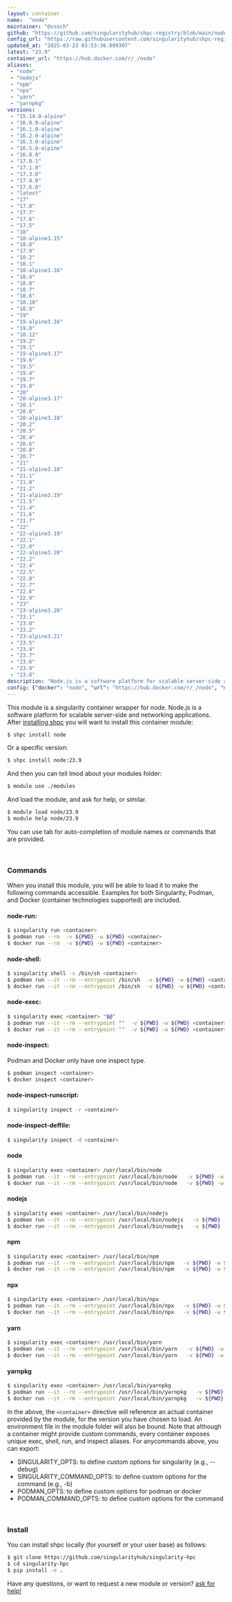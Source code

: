 ```yaml
---
layout: container
name:  "node"
maintainer: "@vsoch"
github: "https://github.com/singularityhub/shpc-registry/blob/main/node/container.yaml"
config_url: "https://raw.githubusercontent.com/singularityhub/shpc-registry/main/node/container.yaml"
updated_at: "2025-03-23 03:53:36.099307"
latest: "23.9"
container_url: "https://hub.docker.com/r/_/node"
aliases:
 - "node"
 - "nodejs"
 - "npm"
 - "npx"
 - "yarn"
 - "yarnpkg"
versions:
 - "15.14.0-alpine"
 - "16.0.0-alpine"
 - "16.1.0-alpine"
 - "16.2.0-alpine"
 - "16.3.0-alpine"
 - "16.5.0-alpine"
 - "16.8.0"
 - "17.0.1"
 - "17.1.0"
 - "17.3.0"
 - "17.4.0"
 - "17.6.0"
 - "latest"
 - "17"
 - "17.8"
 - "17.7"
 - "17.6"
 - "17.5"
 - "18"
 - "18-alpine3.15"
 - "18.0"
 - "17.9"
 - "18.2"
 - "18.1"
 - "18-alpine3.16"
 - "18.4"
 - "18.8"
 - "18.7"
 - "18.6"
 - "18.10"
 - "18.9"
 - "19"
 - "19-alpine3.16"
 - "19.0"
 - "18.12"
 - "19.2"
 - "19.1"
 - "19-alpine3.17"
 - "19.6"
 - "19.5"
 - "19.4"
 - "19.7"
 - "19.8"
 - "20"
 - "20-alpine3.17"
 - "20.1"
 - "20.0"
 - "20-alpine3.18"
 - "20.2"
 - "20.5"
 - "20.4"
 - "20.6"
 - "20.8"
 - "20.7"
 - "21"
 - "21-alpine3.18"
 - "21.1"
 - "21.0"
 - "21.2"
 - "21-alpine3.19"
 - "21.5"
 - "21.4"
 - "21.6"
 - "21.7"
 - "22"
 - "22-alpine3.19"
 - "22.1"
 - "22.0"
 - "22-alpine3.20"
 - "22.2"
 - "22.4"
 - "22.5"
 - "22.8"
 - "22.7"
 - "22.6"
 - "22.9"
 - "23"
 - "23-alpine3.20"
 - "23.1"
 - "23.0"
 - "23.2"
 - "23-alpine3.21"
 - "23.5"
 - "23.4"
 - "23.7"
 - "23.6"
 - "23.9"
 - "23.8"
description: "Node.js is a software platform for scalable server-side and networking applications."
config: {"docker": "node", "url": "https://hub.docker.com/r/_/node", "maintainer": "@vsoch", "description": "Node.js is a software platform for scalable server-side and networking applications.", "latest": {"23.9": "crane digest node:23.9: TOOMANYREQUESTS: You have reached your unauthenticated pull rate limit. https://www.docker.com/increase-rate-limit"}, "tags": {"15.14.0-alpine": "sha256:6edd37368174c15d4cc59395ca2643be8e2a1c9846714bc92c5f5c5a92fb8929", "16.0.0-alpine": "sha256:fabc6adac6dba5e150130e10acfc11a81447be93f4bf384076abdb63dbd34033", "16.1.0-alpine": "sha256:8704247878fe10eddfcb5c26540112b15e50d21ce8e5c7a7f6caf5cf857de219", "16.2.0-alpine": "sha256:e5615005591e2450e782fa82b10bf31e4c3a90b00f4f47f3691bcb4c03c5b1a2", "16.3.0-alpine": "sha256:2eee2f439d3b3509bbe40faff6584bd31b5745b4c137e93e2d795899a2927762", "16.5.0-alpine": "sha256:50b33102c307e04f73817dad87cdae145b14782875495ddd950b5a48e4937c70", "16.8.0": "sha256:ba82c1fd24e2b735ca0e980f1d227e48b2debb641315c3e9ad72d220a5a534e4", "17.0.1": "sha256:a562ce5da0b5e43107b4acbc5d8845129370f11bcb81c795601dc3d6004d6158", "17.1.0": "sha256:22f1866405ad50bb1d141739596ba803aed073d618ab2ae6d5e66aedcf9261b5", "17.3.0": "sha256:36aca218a5eb57cb23bc790a030591382c7664c15a384e2ddc2075761ac7e701", "17.4.0": "sha256:88becea956ea5ec0262b8aac011a234f95310e5cacc38cc9d2468a836d67ffc9", "17.6.0": "sha256:08e37ce0636ad9796900a180f2539f3110648e4f2c1b541bc0d4d3039e6b3251", "latest": "sha256:c29271c7f2b4788fe9b90a7506d790dc8f2ff46132e1b70e71bf0c0679c8451c", "17": "sha256:1845a99ada85e286535bbf12e1261ea688b28b7e8bcf6521590edbbea9f41cf9", "17.8": "sha256:0b553d28086d90b9b3be3339beb97401f8c0a83c17230a37ad99ff88fdad3b3f", "17.7": "sha256:720d77136dc06bbdac28ef5cd13c385e40a2f1bfaaf7340180fc66820cc184e3", "17.6": "sha256:08e37ce0636ad9796900a180f2539f3110648e4f2c1b541bc0d4d3039e6b3251", "17.5": "sha256:a0590a265b222387d756ba357c4a9875778f1a7638ac011f3fb4942d3b7ae5c0", "18": "sha256:ba756f198b4b1e0114b53b23121c8ae27f7ae4d5d95ca4a0554b0649cc9c7dcf", "18-alpine3.15": "sha256:cd3a7004267e419477bbfc50e0502df8607a0b9b4465092f6e2c2ce4092faa45", "18.0": "sha256:e5b7b349d517159246070bf14242027a9e220ffa8bd98a67ba1495d969c06c01", "17.9": "sha256:1845a99ada85e286535bbf12e1261ea688b28b7e8bcf6521590edbbea9f41cf9", "18.2": "sha256:52bda4c171f379c1dcba5411d18ed83ae6e99c3751cad67a450684efb9491f6b", "18.1": "sha256:82f9e078898dce32c7bf3232049715f1b8fbf0d62d5f3091bca20fcaede50bf0", "18-alpine3.16": "sha256:1eabdb1aa3f6e68558c08501572731db560d10c2194a67d3417103b0a9868693", "18.4": "crane digest node:18.4: TOOMANYREQUESTS: You have reached your unauthenticated pull rate limit. https://www.docker.com/increase-rate-limit", "18.8": "crane digest node:18.8: TOOMANYREQUESTS: You have reached your unauthenticated pull rate limit. https://www.docker.com/increase-rate-limit", "18.7": "crane digest node:18.7: TOOMANYREQUESTS: You have reached your unauthenticated pull rate limit. https://www.docker.com/increase-rate-limit", "18.6": "crane digest node:18.6: TOOMANYREQUESTS: You have reached your unauthenticated pull rate limit. https://www.docker.com/increase-rate-limit", "18.10": "crane digest node:18.10: TOOMANYREQUESTS: You have reached your unauthenticated pull rate limit. https://www.docker.com/increase-rate-limit", "18.9": "crane digest node:18.9: TOOMANYREQUESTS: You have reached your unauthenticated pull rate limit. https://www.docker.com/increase-rate-limit", "19": "crane digest node:19: TOOMANYREQUESTS: You have reached your unauthenticated pull rate limit. https://www.docker.com/increase-rate-limit", "19-alpine3.16": "crane digest node:19-alpine3.16: TOOMANYREQUESTS: You have reached your unauthenticated pull rate limit. https://www.docker.com/increase-rate-limit", "19.0": "crane digest node:19.0: TOOMANYREQUESTS: You have reached your unauthenticated pull rate limit. https://www.docker.com/increase-rate-limit", "18.12": "crane digest node:18.12: TOOMANYREQUESTS: You have reached your unauthenticated pull rate limit. https://www.docker.com/increase-rate-limit", "19.2": "crane digest node:19.2: TOOMANYREQUESTS: You have reached your unauthenticated pull rate limit. https://www.docker.com/increase-rate-limit", "19.1": "crane digest node:19.1: TOOMANYREQUESTS: You have reached your unauthenticated pull rate limit. https://www.docker.com/increase-rate-limit", "19-alpine3.17": "crane digest node:19-alpine3.17: TOOMANYREQUESTS: You have reached your unauthenticated pull rate limit. https://www.docker.com/increase-rate-limit", "19.6": "crane digest node:19.6: TOOMANYREQUESTS: You have reached your unauthenticated pull rate limit. https://www.docker.com/increase-rate-limit", "19.5": "crane digest node:19.5: TOOMANYREQUESTS: You have reached your unauthenticated pull rate limit. https://www.docker.com/increase-rate-limit", "19.4": "crane digest node:19.4: TOOMANYREQUESTS: You have reached your unauthenticated pull rate limit. https://www.docker.com/increase-rate-limit", "19.7": "crane digest node:19.7: TOOMANYREQUESTS: You have reached your unauthenticated pull rate limit. https://www.docker.com/increase-rate-limit", "19.8": "crane digest node:19.8: TOOMANYREQUESTS: You have reached your unauthenticated pull rate limit. https://www.docker.com/increase-rate-limit", "20": "crane digest node:20: TOOMANYREQUESTS: You have reached your unauthenticated pull rate limit. https://www.docker.com/increase-rate-limit", "20-alpine3.17": "crane digest node:20-alpine3.17: TOOMANYREQUESTS: You have reached your unauthenticated pull rate limit. https://www.docker.com/increase-rate-limit", "20.1": "crane digest node:20.1: TOOMANYREQUESTS: You have reached your unauthenticated pull rate limit. https://www.docker.com/increase-rate-limit", "20.0": "crane digest node:20.0: TOOMANYREQUESTS: You have reached your unauthenticated pull rate limit. https://www.docker.com/increase-rate-limit", "20-alpine3.18": "crane digest node:20-alpine3.18: TOOMANYREQUESTS: You have reached your unauthenticated pull rate limit. https://www.docker.com/increase-rate-limit", "20.2": "crane digest node:20.2: TOOMANYREQUESTS: You have reached your unauthenticated pull rate limit. https://www.docker.com/increase-rate-limit", "20.5": "crane digest node:20.5: TOOMANYREQUESTS: You have reached your unauthenticated pull rate limit. https://www.docker.com/increase-rate-limit", "20.4": "crane digest node:20.4: TOOMANYREQUESTS: You have reached your unauthenticated pull rate limit. https://www.docker.com/increase-rate-limit", "20.6": "crane digest node:20.6: TOOMANYREQUESTS: You have reached your unauthenticated pull rate limit. https://www.docker.com/increase-rate-limit", "20.8": "crane digest node:20.8: TOOMANYREQUESTS: You have reached your unauthenticated pull rate limit. https://www.docker.com/increase-rate-limit", "20.7": "crane digest node:20.7: TOOMANYREQUESTS: You have reached your unauthenticated pull rate limit. https://www.docker.com/increase-rate-limit", "21": "crane digest node:21: TOOMANYREQUESTS: You have reached your unauthenticated pull rate limit. https://www.docker.com/increase-rate-limit", "21-alpine3.18": "crane digest node:21-alpine3.18: TOOMANYREQUESTS: You have reached your unauthenticated pull rate limit. https://www.docker.com/increase-rate-limit", "21.1": "crane digest node:21.1: TOOMANYREQUESTS: You have reached your unauthenticated pull rate limit. https://www.docker.com/increase-rate-limit", "21.0": "crane digest node:21.0: TOOMANYREQUESTS: You have reached your unauthenticated pull rate limit. https://www.docker.com/increase-rate-limit", "21.2": "crane digest node:21.2: TOOMANYREQUESTS: You have reached your unauthenticated pull rate limit. https://www.docker.com/increase-rate-limit", "21-alpine3.19": "crane digest node:21-alpine3.19: TOOMANYREQUESTS: You have reached your unauthenticated pull rate limit. https://www.docker.com/increase-rate-limit", "21.5": "crane digest node:21.5: TOOMANYREQUESTS: You have reached your unauthenticated pull rate limit. https://www.docker.com/increase-rate-limit", "21.4": "crane digest node:21.4: TOOMANYREQUESTS: You have reached your unauthenticated pull rate limit. https://www.docker.com/increase-rate-limit", "21.6": "crane digest node:21.6: TOOMANYREQUESTS: You have reached your unauthenticated pull rate limit. https://www.docker.com/increase-rate-limit", "21.7": "crane digest node:21.7: TOOMANYREQUESTS: You have reached your unauthenticated pull rate limit. https://www.docker.com/increase-rate-limit", "22": "crane digest node:22: TOOMANYREQUESTS: You have reached your unauthenticated pull rate limit. https://www.docker.com/increase-rate-limit", "22-alpine3.19": "crane digest node:22-alpine3.19: TOOMANYREQUESTS: You have reached your unauthenticated pull rate limit. https://www.docker.com/increase-rate-limit", "22.1": "crane digest node:22.1: TOOMANYREQUESTS: You have reached your unauthenticated pull rate limit. https://www.docker.com/increase-rate-limit", "22.0": "crane digest node:22.0: TOOMANYREQUESTS: You have reached your unauthenticated pull rate limit. https://www.docker.com/increase-rate-limit", "22-alpine3.20": "crane digest node:22-alpine3.20: TOOMANYREQUESTS: You have reached your unauthenticated pull rate limit. https://www.docker.com/increase-rate-limit", "22.2": "crane digest node:22.2: TOOMANYREQUESTS: You have reached your unauthenticated pull rate limit. https://www.docker.com/increase-rate-limit", "22.4": "crane digest node:22.4: TOOMANYREQUESTS: You have reached your unauthenticated pull rate limit. https://www.docker.com/increase-rate-limit", "22.5": "crane digest node:22.5: TOOMANYREQUESTS: You have reached your unauthenticated pull rate limit. https://www.docker.com/increase-rate-limit", "22.8": "crane digest node:22.8: TOOMANYREQUESTS: You have reached your unauthenticated pull rate limit. https://www.docker.com/increase-rate-limit", "22.7": "crane digest node:22.7: TOOMANYREQUESTS: You have reached your unauthenticated pull rate limit. https://www.docker.com/increase-rate-limit", "22.6": "crane digest node:22.6: TOOMANYREQUESTS: You have reached your unauthenticated pull rate limit. https://www.docker.com/increase-rate-limit", "22.9": "crane digest node:22.9: TOOMANYREQUESTS: You have reached your unauthenticated pull rate limit. https://www.docker.com/increase-rate-limit", "23": "crane digest node:23: TOOMANYREQUESTS: You have reached your unauthenticated pull rate limit. https://www.docker.com/increase-rate-limit", "23-alpine3.20": "crane digest node:23-alpine3.20: TOOMANYREQUESTS: You have reached your unauthenticated pull rate limit. https://www.docker.com/increase-rate-limit", "23.1": "crane digest node:23.1: TOOMANYREQUESTS: You have reached your unauthenticated pull rate limit. https://www.docker.com/increase-rate-limit", "23.0": "crane digest node:23.0: TOOMANYREQUESTS: You have reached your unauthenticated pull rate limit. https://www.docker.com/increase-rate-limit", "23.2": "crane digest node:23.2: TOOMANYREQUESTS: You have reached your unauthenticated pull rate limit. https://www.docker.com/increase-rate-limit", "23-alpine3.21": "crane digest node:23-alpine3.21: TOOMANYREQUESTS: You have reached your unauthenticated pull rate limit. https://www.docker.com/increase-rate-limit", "23.5": "crane digest node:23.5: TOOMANYREQUESTS: You have reached your unauthenticated pull rate limit. https://www.docker.com/increase-rate-limit", "23.4": "crane digest node:23.4: TOOMANYREQUESTS: You have reached your unauthenticated pull rate limit. https://www.docker.com/increase-rate-limit", "23.7": "crane digest node:23.7: TOOMANYREQUESTS: You have reached your unauthenticated pull rate limit. https://www.docker.com/increase-rate-limit", "23.6": "crane digest node:23.6: TOOMANYREQUESTS: You have reached your unauthenticated pull rate limit. https://www.docker.com/increase-rate-limit", "23.9": "crane digest node:23.9: TOOMANYREQUESTS: You have reached your unauthenticated pull rate limit. https://www.docker.com/increase-rate-limit", "23.8": "crane digest node:23.8: TOOMANYREQUESTS: You have reached your unauthenticated pull rate limit. https://www.docker.com/increase-rate-limit"}, "aliases": {"node": "/usr/local/bin/node", "nodejs": "/usr/local/bin/nodejs", "npm": "/usr/local/bin/npm", "npx": "/usr/local/bin/npx", "yarn": "/usr/local/bin/yarn", "yarnpkg": "/usr/local/bin/yarnpkg"}}
---
```


This module is a singularity container wrapper for node.
Node.js is a software platform for scalable server-side and networking applications.
After [installing shpc](#install) you will want to install this container module:


```bash
$ shpc install node
```

Or a specific version:

```bash
$ shpc install node:23.9
```

And then you can tell lmod about your modules folder:

```bash
$ module use ./modules
```

And load the module, and ask for help, or similar.

```bash
$ module load node/23.9
$ module help node/23.9
```

You can use tab for auto-completion of module names or commands that are provided.

<br>

### Commands

When you install this module, you will be able to load it to make the following commands accessible.
Examples for both Singularity, Podman, and Docker (container technologies supported) are included.

#### node-run:

```bash
$ singularity run <container>
$ podman run --rm  -v ${PWD} -w ${PWD} <container>
$ docker run --rm  -v ${PWD} -w ${PWD} <container>
```

#### node-shell:

```bash
$ singularity shell -s /bin/sh <container>
$ podman run --it --rm --entrypoint /bin/sh  -v ${PWD} -w ${PWD} <container>
$ docker run --it --rm --entrypoint /bin/sh  -v ${PWD} -w ${PWD} <container>
```

#### node-exec:

```bash
$ singularity exec <container> "$@"
$ podman run --it --rm --entrypoint ""  -v ${PWD} -w ${PWD} <container> "$@"
$ docker run --it --rm --entrypoint ""  -v ${PWD} -w ${PWD} <container> "$@"
```

#### node-inspect:

Podman and Docker only have one inspect type.

```bash
$ podman inspect <container>
$ docker inspect <container>
```

#### node-inspect-runscript:

```bash
$ singularity inspect -r <container>
```

#### node-inspect-deffile:

```bash
$ singularity inspect -d <container>
```


#### node

```bash
$ singularity exec <container> /usr/local/bin/node
$ podman run --it --rm --entrypoint /usr/local/bin/node   -v ${PWD} -w ${PWD} <container> -c " $@"
$ docker run --it --rm --entrypoint /usr/local/bin/node   -v ${PWD} -w ${PWD} <container> -c " $@"
```


#### nodejs

```bash
$ singularity exec <container> /usr/local/bin/nodejs
$ podman run --it --rm --entrypoint /usr/local/bin/nodejs   -v ${PWD} -w ${PWD} <container> -c " $@"
$ docker run --it --rm --entrypoint /usr/local/bin/nodejs   -v ${PWD} -w ${PWD} <container> -c " $@"
```


#### npm

```bash
$ singularity exec <container> /usr/local/bin/npm
$ podman run --it --rm --entrypoint /usr/local/bin/npm   -v ${PWD} -w ${PWD} <container> -c " $@"
$ docker run --it --rm --entrypoint /usr/local/bin/npm   -v ${PWD} -w ${PWD} <container> -c " $@"
```


#### npx

```bash
$ singularity exec <container> /usr/local/bin/npx
$ podman run --it --rm --entrypoint /usr/local/bin/npx   -v ${PWD} -w ${PWD} <container> -c " $@"
$ docker run --it --rm --entrypoint /usr/local/bin/npx   -v ${PWD} -w ${PWD} <container> -c " $@"
```


#### yarn

```bash
$ singularity exec <container> /usr/local/bin/yarn
$ podman run --it --rm --entrypoint /usr/local/bin/yarn   -v ${PWD} -w ${PWD} <container> -c " $@"
$ docker run --it --rm --entrypoint /usr/local/bin/yarn   -v ${PWD} -w ${PWD} <container> -c " $@"
```


#### yarnpkg

```bash
$ singularity exec <container> /usr/local/bin/yarnpkg
$ podman run --it --rm --entrypoint /usr/local/bin/yarnpkg   -v ${PWD} -w ${PWD} <container> -c " $@"
$ docker run --it --rm --entrypoint /usr/local/bin/yarnpkg   -v ${PWD} -w ${PWD} <container> -c " $@"
```



In the above, the `<container>` directive will reference an actual container provided
by the module, for the version you have chosen to load. An environment file in the
module folder will also be bound. Note that although a container
might provide custom commands, every container exposes unique exec, shell, run, and
inspect aliases. For anycommands above, you can export:

 - SINGULARITY_OPTS: to define custom options for singularity (e.g., --debug)
 - SINGULARITY_COMMAND_OPTS: to define custom options for the command (e.g., -b)
 - PODMAN_OPTS: to define custom options for podman or docker
 - PODMAN_COMMAND_OPTS: to define custom options for the command

<br>

### Install

You can install shpc locally (for yourself or your user base) as follows:

```bash
$ git clone https://github.com/singularityhub/singularity-hpc
$ cd singularity-hpc
$ pip install -e .
```

Have any questions, or want to request a new module or version? [ask for help!](https://github.com/singularityhub/singularity-hpc/issues)